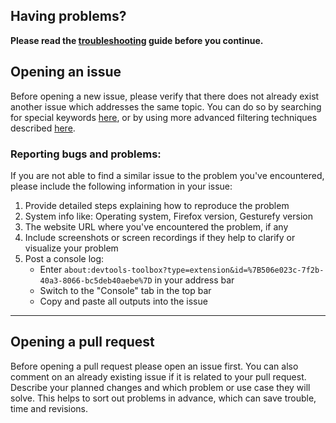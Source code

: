 ## Having problems?
**Please read the [troubleshooting](https://github.com/Robbendebiene/Gesturefy/wiki/Troubleshooting) guide before you continue.**

## Opening an issue

Before opening a new issue, please verify that there does not already exist another issue which addresses the same topic. You can do so by searching for special keywords [here](https://github.com/Robbendebiene/Gesturefy/issues?utf8=%E2%9C%93&q=), or by using more advanced filtering techniques described [here](https://help.github.com/articles/searching-issues-and-pull-requests/).


### Reporting bugs and problems:
If you are not able to find a similar issue to the problem you've encountered, please include the following information in your issue:

1. Provide detailed steps explaining how to reproduce the problem
2. System info like: Operating system, Firefox version, Gesturefy version
3. The website URL where you've encountered the problem, if any
4. Include screenshots or screen recordings if they help to clarify or visualize your problem
5. Post a console log:
   - Enter `about:devtools-toolbox?type=extension&id=%7B506e023c-7f2b-40a3-8066-bc5deb40aebe%7D` in your address bar 
   - Switch to the "Console" tab in the top bar
   - Copy and paste all outputs into the issue
***

## Opening a pull request

Before opening a pull request please open an issue first. You can also comment on an already existing issue if it is related to your pull request. Describe your planned changes and which problem or use case they will solve. This helps to sort out problems in advance, which can save trouble, time and revisions.
